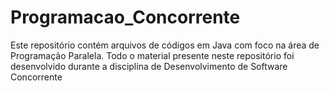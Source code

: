 # Programacao_Concorrente
Este repositório contém arquivos de códigos em Java com foco na área de Programação Paralela. Todo o material presente neste repositório foi desenvolvido durante a disciplina de Desenvolvimento de Software Concorrente
